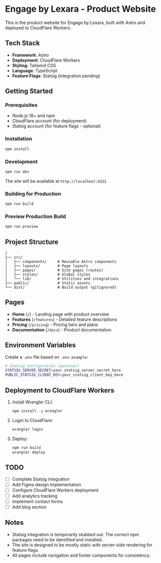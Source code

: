 # Engage by Lexara - Product Website

This is the product website for Engage by Lexara, built with Astro and deployed to CloudFlare Workers.

## Tech Stack

- **Framework**: Astro
- **Deployment**: CloudFlare Workers
- **Styling**: Tailwind CSS
- **Language**: TypeScript
- **Feature Flags**: Statsig (integration pending)

## Getting Started

### Prerequisites

- Node.js 18+ and npm
- CloudFlare account (for deployment)
- Statsig account (for feature flags - optional)

### Installation

```bash
npm install
```

### Development

```bash
npm run dev
```

The site will be available at `http://localhost:4321`

### Building for Production

```bash
npm run build
```

### Preview Production Build

```bash
npm run preview
```

## Project Structure

```
/
├── src/
│   ├── components/     # Reusable Astro components
│   ├── layouts/        # Page layouts
│   ├── pages/          # Site pages (routes)
│   ├── styles/         # Global styles
│   └── lib/            # Utilities and integrations
├── public/             # Static assets
└── dist/               # Build output (gitignored)
```

## Pages

- **Home** (`/`) - Landing page with product overview
- **Features** (`/features`) - Detailed feature descriptions
- **Pricing** (`/pricing`) - Pricing tiers and plans
- **Documentation** (`/docs`) - Product documentation

## Environment Variables

Create a `.env` file based on `.env.example`:

```bash
# Statsig Configuration (optional)
STATSIG_SERVER_SECRET=your_statsig_server_secret_here
PUBLIC_STATSIG_CLIENT_KEY=your_statsig_client_key_here
```

## Deployment to CloudFlare Workers

1. Install Wrangler CLI:
   ```bash
   npm install -g wrangler
   ```

2. Login to CloudFlare:
   ```bash
   wrangler login
   ```

3. Deploy:
   ```bash
   npm run build
   wrangler deploy
   ```

## TODO

- [ ] Complete Statsig integration
- [ ] Add Figma design implementation
- [ ] Configure CloudFlare Workers deployment
- [ ] Add analytics tracking
- [ ] Implement contact forms
- [ ] Add blog section

## Notes

- Statsig integration is temporarily stubbed out. The correct npm packages need to be identified and installed.
- The site is designed to be mostly static with server-side rendering for feature flags.
- All pages include navigation and footer components for consistency.